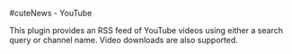 #cuteNews - YouTube

This plugin provides an RSS feed of YouTube videos using either a search query or channel name. Video downloads are also supported.
